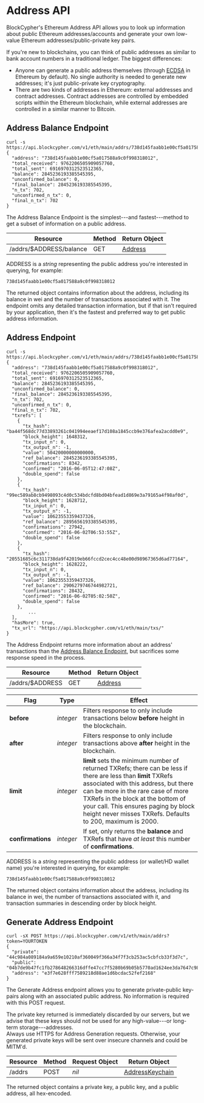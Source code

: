 # Address API

BlockCypher's Ethereum Address API allows you to look up information about public Ethereum addresses/accounts and generate your own low-value Ethereum addresses/public-private key pairs.

If you're new to blockchains, you can think of public addresses as similar to bank account numbers in a traditional ledger. The biggest differences:

- Anyone can generate a public address themselves (through [ECDSA](https://en.wikipedia.org/wiki/Elliptic_Curve_Digital_Signature_Algorithm) in Ethereum by default). No single authority is needed to generate new addresses; it's just public-private key cryptography.
- There are two kinds of addresses in Ethereum: external addresses and contract addresses. Contract addresses are controlled by embedded scripts within the Ethereum blockchain, while external addresses are controlled in a similar manner to Bitcoin.

## Address Balance Endpoint

```shell
curl -s https://api.blockcypher.com/v1/eth/main/addrs/738d145faabb1e00cf5a017588a9c0f998318012/balance
{
  "address": "738d145faabb1e00cf5a017588a9c0f998318012",
  "total_received": 9762206505909057760,
  "total_sent": 6916970312523512365,
  "balance": 2845236193385545395,
  "unconfirmed_balance": 0,
  "final_balance": 2845236193385545395,
  "n_tx": 702,
  "unconfirmed_n_tx": 0,
  "final_n_tx": 702
}
```

The Address Balance Endpoint is the simplest---and fastest---method to get a subset of information on a public address.

Resource | Method | Return Object
-------- | ------ | -------------
/addrs/$ADDRESS/balance | GET | [Address](#address)

ADDRESS is a *string* representing the public address you're interested in querying, for example:

`738d145faabb1e00cf5a017588a9c0f998318012`

The returned object contains information about the address, including its balance in wei and the number of transactions associated with it. The endpoint omits any detailed transaction information, but if that isn't required by your application, then it's the fastest and preferred way to get public address information.

## Address Endpoint

```shell
curl -s https://api.blockcypher.com/v1/eth/main/addrs/738d145faabb1e00cf5a017588a9c0f998318012
{
  "address": "738d145faabb1e00cf5a017588a9c0f998318012",
  "total_received": 9762206505909057760,
  "total_sent": 6916970312523512365,
  "balance": 2845236193385545395,
  "unconfirmed_balance": 0,
  "final_balance": 2845236193385545395,
  "n_tx": 702,
  "unconfirmed_n_tx": 0,
  "final_n_tx": 702,
  "txrefs": [
    {
      "tx_hash": "ba44f568dc77d33893261c041994eeaef17d108a1845ccb9e376afea2acdd0e9",
      "block_height": 1648312,
      "tx_input_n": 0,
      "tx_output_n": -1,
      "value": 50420000000000000,
      "ref_balance": 2845236193385545395,
      "confirmations": 8342,
      "confirmed": "2016-06-05T12:47:08Z",
      "double_spend": false
    },
    {
      "tx_hash": "99ec589ab8cb9498093c4d0c534bdcfd8bd04bfead1d869e3a79165a4f98af0d",
      "block_height": 1628712,
      "tx_input_n": 0,
      "tx_output_n": -1,
      "value": 10623553359437326,
      "ref_balance": 2895656193385545395,
      "confirmations": 27942,
      "confirmed": "2016-06-02T06:53:55Z",
      "double_spend": false
    },
    {
      "tx_hash": "20551685c6c311738da9f42019eb66fccd2cec4cc48e00d98967365d6ad77164",
      "block_height": 1628222,
      "tx_input_n": 0,
      "tx_output_n": -1,
      "value": 10623553359437326,
      "ref_balance": 2906279746744982721,
      "confirmations": 28432,
      "confirmed": "2016-06-02T05:02:50Z",
      "double_spend": false
    },
		...
  ],
  "hasMore": true,
  "tx_url": "https://api.blockcypher.com/v1/eth/main/txs/"
}
```

The Address Endpoint returns more information about an address' transactions than the [Address Balance Endpoint](#address-balance-endpoint), but sacrifices some response speed in the process.

Resource | Method | Return Object
-------- | ------ | -------------
/addrs/$ADDRESS | GET | [Address](#address)

Flag | Type | Effect
---- | ---- | ------
**before** | *integer* | Filters response to only include transactions below **before** height in the blockchain.
**after** | *integer* | Filters response to only include transactions above **after** height in the blockchain.
**limit** | *integer* | **limit** sets the minimum number of returned TXRefs; there can be less if there are less than **limit** TXRefs associated with this address, but there can be more in the rare case of more TXRefs in the block at the bottom of your call. This ensures paging by block height never misses TXRefs. Defaults to 200, maximum is 2000.
**confirmations** | *integer* | If set, only returns the **balance** and TXRefs that have *at least* this number of **confirmations**.

ADDRESS is a *string* representing the public address (or wallet/HD wallet name) you're interested in querying, for example:

`738d145faabb1e00cf5a017588a9c0f998318012`

The returned object contains information about the address, including its balance in wei, the number of transactions associated with it, and transaction summaries in descending order by block height.

## Generate Address Endpoint

```shell
curl -sX POST https://api.blockcypher.com/v1/eth/main/addrs?token=YOURTOKEN
{
  "private": "44c984a089184a9a659e10210af360049f366a34f7f3cb253ac5cbfcb33f3d7c",
  "public": "04b7de9b47fc1fb278648266316dffe47cc7f5280b69b05b5770ad1624ee3da7647c98ade5e4c35b99e606535eaca54db0f913c8aa1fa7226f15b9996325d0989d",
  "address": "e3f7e628fff7589218d88ae1d6bcdac52fef2168"
}
```

The Generate Address endpoint allows you to generate private-public key-pairs along with an associated public address. No information is required with this POST request.

<aside class="success">
The private key returned is immediately discarded by our servers, but we advise that these keys should not be used for any high-value---or long-term storage---addresses.
</aside>

<aside class="warning">
Always use HTTPS for Address Generation requests. Otherwise, your generated private keys will be sent over insecure channels and could be MITM'd.
</aside>

Resource | Method | Request Object | Return Object
-------- | ------ | -------------- | -------------
/addrs | POST | *nil* | [AddressKeychain](#addresskeychain)

The returned object contains a private key, a public key, and a public address, all hex-encoded.
